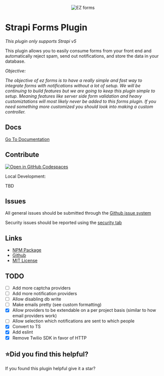 
<p align="center">
  <img src="https://user-images.githubusercontent.com/25715982/152631378-2964a94b-bc53-435f-9812-c2880e497cb3.png" alt="EZ forms"/>
</p>

# Strapi Forms Plugin

_This plugin only supports Strapi v5_

This plugin allows you to easily consume forms from your front end and automatically reject spam, send out
notifications, and store the data in your database.


_Objective:_

_The objective of ez forms is to have a really simple and fast way to integrate forms with notifications without a lot of setup.  We will be continuing to build features but we are going to keep this plugin simple to setup. Meaning features like server side form validation and heavy customiztations will most likely never be added to this forms plugin. If you need something more customized you should look into making a custom controller._

## Docs

[Go To Documentation](https://ezforms.excl.dev)

## Contribute

[![Open in GitHub Codespaces](https://github.com/codespaces/badge.svg)](https://github.com/codespaces/new?hide_repo_select=true&ref=master&repo=432355190)

Local Development:

TBD

## Issues

All general issues should be submitted through the [Github issue system](https://github.com/excl-networks/strapi-plugin-ezforms/issues)

Security issues should be reported using the [security tab](https://github.com/excl-networks/strapi-plugin-ezforms/security)

## Links

 - [NPM Package](https://www.npmjs.com/package/strapi-plugin-ezforms)
 - [Github](https://github.com/excl-networks/strapi-plugin-ezforms)
 - [MIT License](LICENSE.md)

## TODO

 - [ ] Add more captcha providers
 - [ ] Add more notification providers
 - [ ] Allow disabling db write
 - [ ] Make emails pretty (see custom formatting)
 - [x] Allow providers to be extendable on a per project basis (similar to how email providers work)
 - [ ] Allow selection which notifications are sent to which people
 - [x] Convert to TS
 - [x] Add eslint
 - [x] Remove Twilio SDK in favor of HTTP

## ⭐️Did you find this helpful?
If you found this plugin helpful give it a star?
